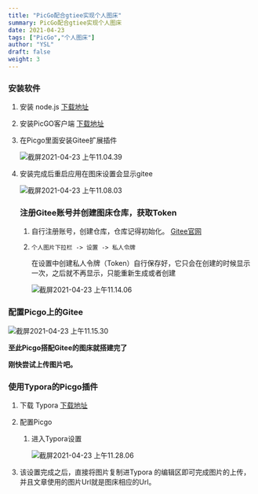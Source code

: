 ```yaml
---
title: "PicGo配合gtiee实现个人图床"
summary: PicGo配合gtiee实现个人图床
date: 2021-04-23
tags: ["PicGo","个人图床"]
author: "YSL"
draft: false
weight: 3
---
```

### 安装软件

1. 安装 node.js [下载地址](https://nodejs.org/en/)

2. 安装PicGO客户端 [下载地址](https://github.com/Molunerfinn/PicGo/releases)

3. 在Picgo里面安装Gitee扩展插件
   
   ![截屏2021-04-23 上午11.04.39](https://gitee.com/yslinxx/image-bed/raw/master/images/%E6%88%AA%E5%B1%8F2021-04-23%20%E4%B8%8A%E5%8D%8811.04.39.png)

3. 安装完成后重启应用在图床设置会显示gitee

      ![截屏2021-04-23 上午11.08.03](https://gitee.com/yslinxx/image-bed/raw/master/images/%E6%88%AA%E5%B1%8F2021-04-23%20%E4%B8%8A%E5%8D%8811.08.03.png#pic_left)

   ### 注册Gitee账号并创建图床仓库，获取Token

   1. 自行注册账号，创建仓库，仓库记得初始化。  [Gitee官网](https://gitee.com/)

   2. ```shell
      个人图片下拉栏 -> 设置 -> 私人令牌 
      ```

      在设置中创建私人令牌（Token）自行保存好，它只会在创建的时候显示一次，之后就不再显示，只能重新生成或者创建

         ![截屏2021-04-23 上午11.14.06](https://gitee.com/yslinxx/image-bed/raw/master/images/%E6%88%AA%E5%B1%8F2021-04-23%20%E4%B8%8A%E5%8D%8811.14.06.png)

### 配置Picgo上的Gitee

   ![截屏2021-04-23 上午11.15.30](https://gitee.com/yslinxx/image-bed/raw/master/images/%E6%88%AA%E5%B1%8F2021-04-23%20%E4%B8%8A%E5%8D%8811.15.30.png)

**至此Picgo搭配Gitee的图床就搭建完了** 

**刚快尝试上传图片吧。**

### 使用Typora的Picgo插件

1. 下载 Typora [下载地址](https://typora.io/)
2. 配置Picgo
   1. 进入Typora设置

      ![截屏2021-04-23 上午11.28.06](https://gitee.com/yslinxx/image-bed/raw/master/images/%E6%88%AA%E5%B1%8F2021-04-23%20%E4%B8%8A%E5%8D%8811.28.06.png)

2. 该设置完成之后，直接将图片复制进Typora 的编辑区即可完成图片的上传，并且文章使用的图片Url就是图床相应的Url。
